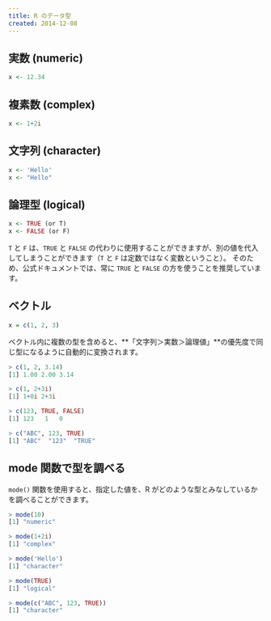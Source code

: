 ```yaml
---
title: R のデータ型
created: 2014-12-08
---
```


実数 (numeric)
----

```r
x <- 12.34
```

複素数 (complex)
----

```r
x <- 1+2i
```

文字列 (character)
----

```r
x <- 'Hello'
x <- "Hello"
```

論理型 (logical)
----

```r
x <- TRUE (or T)
x <- FALSE (or F)
```

`T` と `F` は、`TRUE` と `FALSE` の代わりに使用することができますが、別の値を代入してしまうことができます（`T` と `F` は定数ではなく変数ということ）。
そのため、公式ドキュメントでは、常に `TRUE` と `FALSE` の方を使うことを推奨しています。

ベクトル
----

```r
x = c(1, 2, 3)
```

ベクトル内に複数の型を含めると、**「文字列＞実数＞論理値」**の優先度で同じ型になるように自動的に変換されます。

```r
> c(1, 2, 3.14)
[1] 1.00 2.00 3.14

> c(1, 2+3i)
[1] 1+0i 2+3i

> c(123, TRUE, FALSE)
[1] 123   1   0

> c("ABC", 123, TRUE)
[1] "ABC"  "123"  "TRUE"
```

mode 関数で型を調べる
----

`mode()` 関数を使用すると、指定した値を、R がどのような型とみなしているかを調べることができます。

```r
> mode(10)
[1] "numeric"

> mode(1+2i)
[1] "complex"

> mode('Hello')
[1] "character"

> mode(TRUE)
[1] "logical"

> mode(c("ABC", 123, TRUE))
[1] "character"
```

